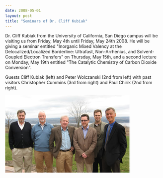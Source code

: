 ```yaml
---
date: 2008-05-01
layout: post
title: "Seminars of Dr. Cliff Kubiak"
---
```


Dr. Cliff Kubiak from the University of California, San Diego campus will be visiting us from Friday, May 4th until Friday, May 24th 2008. 
He will be giving a seminar entitled "Inorganic Mixed Valency at the Delocalized/Localized Borderline:  Ultrafast, Non-Arrhenius, and Solvent-Coupled Electron Transfers" on Thursday, May 15th, and a second lecture on Monday, May 19th entitled "The Catalytic Chemistry of Carbon Dioxide Conversion".


Guests Cliff Kubiak (left) and Peter Wolczanski (2nd from left) with past visitors Christopher Cummins (3rd from right) and Paul Chirik (2nd from right). 

![Guests Cliff Kubiak (left) and Peter Wolczanski (2nd from left) with past visitors Christopher Cummins (3rd from right) and Paul Chirik (2nd from right)](/assets/img/2017/Kubiak.JPG)